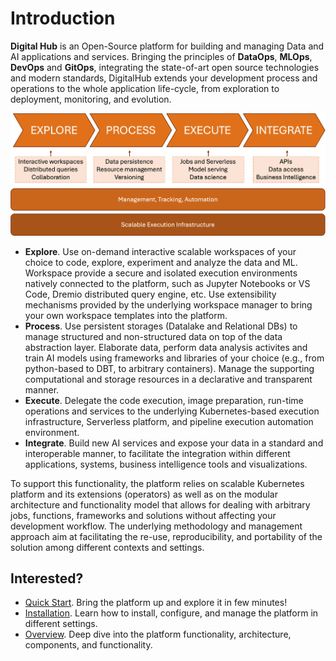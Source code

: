 # Introduction

**Digital Hub** is an Open-Source platform for building and managing Data and AI applications and services.
Bringing the principles of **DataOps**, **MLOps**, **DevOps** and **GitOps**, integrating the state-of-art open source technologies and modern standards, DigitalHub extends your
development process and operations to the whole application life-cycle, from exploration to deployment, monitoring, and evolution.

![Overview](images/intro.png)

- **Explore**. Use on-demand interactive scalable workspaces of your choice to code, explore, experiment and analyze the data and ML. Workspace provide a secure and isolated execution environments natively connected to the platform, such as Jupyter Notebooks or VS Code, Dremio distributed query engine, etc. Use extensibility mechanisms provided by the underlying workspace manager to bring your own workspace templates into the platform.
- **Process**. Use persistent storages (Datalake and Relational DBs) to manage structured and non-structured data on top of the data abstraction layer. Elaborate  data, perform data analysis activites and train AI models using frameworks and libraries of your choice (e.g., from python-based to DBT, to arbitrary containers). Manage the supporting computational and storage resources in a declarative and transparent manner.
- **Execute**. Delegate the code execution, image preparation, run-time operations and services to the underlying Kubernetes-based execution infrastructure, Serverless platform, and pipeline execution automation environment.
- **Integrate**. Build new AI services and expose your data in a standard and interoperable manner, to facilitate the integration within different applications, systems, business intelligence tools and visualizations.

To support this functionality, the platform relies on scalable Kubernetes platform and its extensions (operators) as well as on the modular architecture and functionality model that allows for dealing with arbitrary jobs, functions, frameworks and solutions without affecting your development workflow. The underlying methodology and management approach aim at facilitating the re-use, reproducibility, and portability of the solution among different contexts and settings.

## Interested?

- [Quick Start](quickstart.md). Bring the platform up and explore it in few minutes!
- [Installation](installation.md). Learn how to install, configure, and manage the platform in different settings.
- [Overview](architecture.md). Deep dive into the platform functionality, architecture, components, and functionality.

